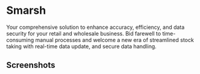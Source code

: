 # Smarsh
<p>
                  Your comprehensive solution to enhance accuracy, efficiency,
                  and data security for your retail and wholesale business. Bid
                  farewell to time-consuming manual processes and welcome a new
                  era of streamlined stock taking with real-time data update,
                  and secure data handling.
</p>

## Screenshots
